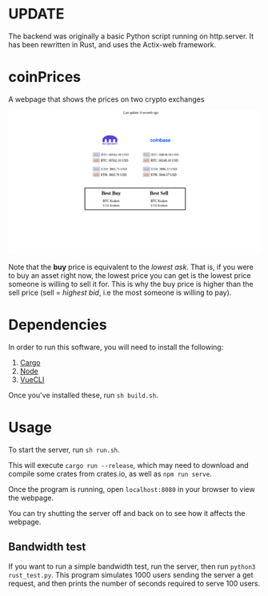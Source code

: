 # UPDATE
The backend was originally a basic Python script running on http.server. It has been rewritten in Rust, and uses the Actix-web framework.
# coinPrices
A webpage that shows the prices on two crypto exchanges

![alt text](frontend/images/webapp.png)

Note that the **buy** price is equivalent to the *lowest ask*. That is, if you were to buy an asset right now, the lowest price you can get is the lowest price someone is willing to sell it for. This is why the buy price is higher than the sell price (sell = *highest bid*, i.e the most someone is willing to pay).
# Dependencies
In order to run this software, you will need to install the following:
1. [Cargo](https://doc.rust-lang.org/cargo/getting-started/installation.html)
2. [Node](https://nodejs.org/en/)
3. [VueCLI](https://cli.vuejs.org/guide/installation.html)

Once you've installed these, run `sh build.sh`.
# Usage
To start the server, run `sh run.sh`.

This will execute `cargo run --release`, which may need to download and compile some crates from crates.io, as well as `npm run serve`.

Once the program is running, open `localhost:8080` in your browser to view the webpage.

You can try shutting the server off and back on to see how it affects the webpage.

## Bandwidth test
If you want to run a simple bandwidth test, run the server, then run `python3 rust_test.py`. This program simulates 1000 users sending the server a get request, and then prints the number of seconds required to serve 100 users.
